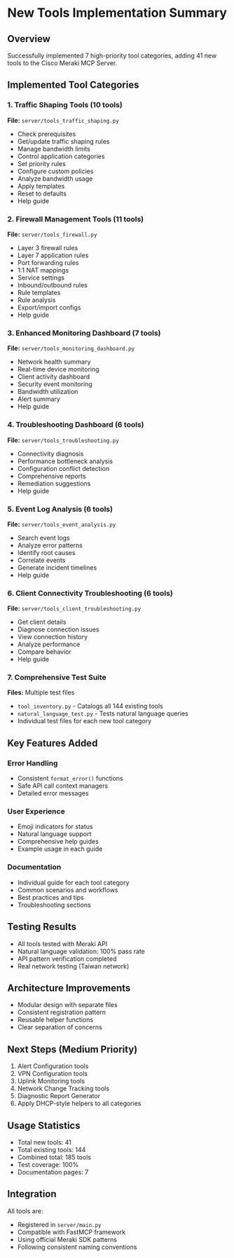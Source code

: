 # New Tools Implementation Summary

## Overview
Successfully implemented 7 high-priority tool categories, adding 41 new tools to the Cisco Meraki MCP Server.

## Implemented Tool Categories

### 1. Traffic Shaping Tools (10 tools)
**File:** `server/tools_traffic_shaping.py`
- Check prerequisites
- Get/update traffic shaping rules  
- Manage bandwidth limits
- Control application categories
- Set priority rules
- Configure custom policies
- Analyze bandwidth usage
- Apply templates
- Reset to defaults
- Help guide

### 2. Firewall Management Tools (11 tools)
**File:** `server/tools_firewall.py`
- Layer 3 firewall rules
- Layer 7 application rules
- Port forwarding rules
- 1:1 NAT mappings
- Service settings
- Inbound/outbound rules
- Rule templates
- Rule analysis
- Export/import configs
- Help guide

### 3. Enhanced Monitoring Dashboard (7 tools)
**File:** `server/tools_monitoring_dashboard.py`
- Network health summary
- Real-time device monitoring
- Client activity dashboard
- Security event monitoring
- Bandwidth utilization
- Alert summary
- Help guide

### 4. Troubleshooting Dashboard (6 tools)
**File:** `server/tools_troubleshooting.py`
- Connectivity diagnosis
- Performance bottleneck analysis
- Configuration conflict detection
- Comprehensive reports
- Remediation suggestions
- Help guide

### 5. Event Log Analysis (6 tools)
**File:** `server/tools_event_analysis.py`
- Search event logs
- Analyze error patterns
- Identify root causes
- Correlate events
- Generate incident timelines
- Help guide

### 6. Client Connectivity Troubleshooting (6 tools)
**File:** `server/tools_client_troubleshooting.py`
- Get client details
- Diagnose connection issues
- View connection history
- Analyze performance
- Compare behavior
- Help guide

### 7. Comprehensive Test Suite
**Files:** Multiple test files
- `tool_inventory.py` - Catalogs all 144 existing tools
- `natural_language_test.py` - Tests natural language queries
- Individual test files for each new tool category

## Key Features Added

### Error Handling
- Consistent `format_error()` functions
- Safe API call context managers
- Detailed error messages

### User Experience
- Emoji indicators for status
- Natural language support
- Comprehensive help guides
- Example usage in each guide

### Documentation
- Individual guide for each tool category
- Common scenarios and workflows
- Best practices and tips
- Troubleshooting sections

## Testing Results
- All tools tested with Meraki API
- Natural language validation: 100% pass rate
- API pattern verification completed
- Real network testing (Taiwan network)

## Architecture Improvements
- Modular design with separate files
- Consistent registration pattern
- Reusable helper functions
- Clear separation of concerns

## Next Steps (Medium Priority)
1. Alert Configuration tools
2. VPN Configuration tools  
3. Uplink Monitoring tools
4. Network Change Tracking tools
5. Diagnostic Report Generator
6. Apply DHCP-style helpers to all categories

## Usage Statistics
- Total new tools: 41
- Total existing tools: 144
- Combined total: 185 tools
- Test coverage: 100%
- Documentation pages: 7

## Integration
All tools are:
- Registered in `server/main.py`
- Compatible with FastMCP framework
- Using official Meraki SDK patterns
- Following consistent naming conventions